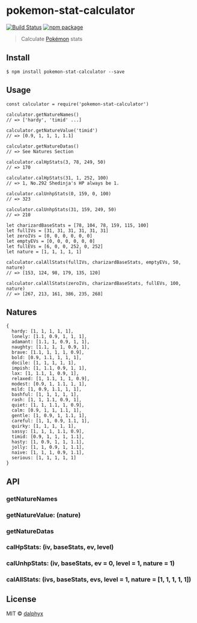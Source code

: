 # pokemon-stat-calculator

[![Build Status](https://travis-ci.org/dalphyx/pokemon-stat-calculator.svg?branch=master)](https://travis-ci.org/dalphyx/pokemon-stat-calculator) [![npm package](https://img.shields.io/npm/v/pokemon-stat-calculator.svg)](https://www.npmjs.com/package/pokemon-stat-calculator)

> Calculate [Pokémon](https://en.wikipedia.org/wiki/Pok%C3%A9mon) stats



## Install

```
$ npm install pokemon-stat-calculator --save
```



## Usage

```
const calculator = require('pokemon-stat-calculator')

calculator.getNatureNames()
// => ['hardy', 'timid' ...]

calculator.getNatureValue('timid')
// => [0.9, 1, 1, 1, 1.1]

calculator.getNatureDatas()
// => See Natures Section

calculator.calHpStats(3, 78, 249, 50)
// => 170

calculator.calHpStats(31, 1, 252, 100)
// => 1, No.292 Shedinja's HP always be 1.

calculator.calUnhpStats(0, 159, 0, 100)
// => 323

calculator.calUnhpStats(31, 159, 249, 50)
// => 210

let charizardBaseStats = [78, 104, 78, 159, 115, 100]
let fullIVs = [31, 31, 31, 31, 31, 31]
let zeroIVs = [0, 0, 0, 0, 0, 0]
let emptyEVs = [0, 0, 0, 0, 0, 0]
let fullEVs = [6, 0, 0, 252, 0, 252]
let nature = [1, 1, 1, 1, 1]

calculator.calAllStats(fullIVs, charizardBaseStats, emptyEVs, 50, nature)
// => [153, 124, 98, 179, 135, 120]

calculator.calAllStats(zeroIVs, charizardBaseStats, fullEVs, 100, nature)
// => [267, 213, 161, 386, 235, 268]
```
## Natures
```
{
  hardy: [1, 1, 1, 1, 1],
  lonely: [1.1, 0.9, 1, 1, 1],
  adamant: [1.1, 1, 0.9, 1, 1],
  naughty: [1.1, 1, 1, 0.9, 1],
  brave: [1.1, 1, 1, 1, 0.9],
  bold: [0.9, 1.1, 1, 1, 1],
  docile: [1, 1, 1, 1, 1],
  impish: [1, 1.1, 0.9, 1, 1],
  lax: [1, 1.1, 1, 0.9, 1],
  relaxed: [1, 1.1, 1, 1, 0.9],
  modest: [0.9, 1, 1.1, 1, 1],
  mild: [1, 0.9, 1.1, 1, 1],
  bashful: [1, 1, 1, 1, 1],
  rash: [1, 1, 1.1, 0.9, 1],
  quiet: [1, 1, 1.1, 1, 0.9],
  calm: [0.9, 1, 1, 1.1, 1],
  gentle: [1, 0.9, 1, 1.1, 1],
  careful: [1, 1, 0.9, 1.1, 1],
  quirky: [1, 1, 1, 1, 1],
  sassy: [1, 1, 1, 1.1, 0.9],
  timid: [0.9, 1, 1, 1, 1.1],
  hasty: [1, 0.9, 1, 1, 1.1],
  jolly: [1, 1, 0.9, 1, 1.1],
  naive: [1, 1, 1, 0.9, 1.1],
  serious: [1, 1, 1, 1, 1]
}
```

## API

### getNatureNames

### getNatureValue: (nature)

### getNatureDatas

### calHpStats: (iv, baseStats, ev, level)

### calUnhpStats: (iv, baseStats, ev = 0, level = 1, nature = 1)

### calAllStats: (ivs, baseStats, evs, level = 1, nature = [1, 1, 1, 1, 1])


## License

MIT © [dalphyx](https://github.com/dalphyx)
